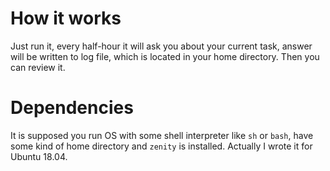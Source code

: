 # How it works

Just run it, every half-hour it will ask you about your current task, answer will be written to log file, which is located in your home directory. Then you can review it.

# Dependencies

It is supposed you run OS with some shell interpreter like `sh` or `bash`, have some kind of home directory and `zenity` is installed. Actually I wrote it for Ubuntu 18.04.
